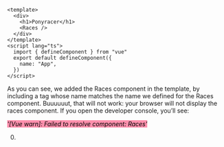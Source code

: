 
```
<template>
  <div>
    <h1>Ponyracer</h1>
    <Races />
  </div>
</template>
<script lang="ts">
  import { defineComponent } from "vue"
  export default defineComponent({
    name: "App",
  })
</script>

```

As you can see, we added the Races component in the template, by including a tag whose name
matches the name we defined for the Races component.
Buuuuuut, that will not work: your browser will not display the races component.
If you open the developer console, you’ll see:

<mark style="background: #FF5582A6;">_'[Vue warn]: Failed to resolve component: Races'_</mark>

0.